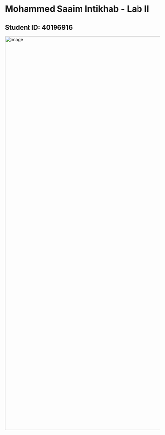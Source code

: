 # Mohammed Saaim Intikhab - Lab II

## Student ID: 40196916

<img width="1278" alt="image" src="https://github.com/user-attachments/assets/a28c0291-4cc9-4ab9-bd3b-c502e1675e41">
